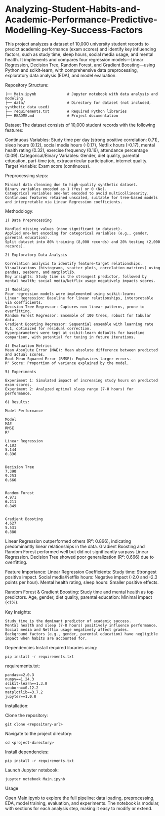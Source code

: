 # Analyzing-Student-Habits-and-Academic-Performance-Predictive-Modelling-Key-Success-Factors
This project analyzes a dataset of 10,000 university student records to predict academic performance (exam scores) and identify key influencing factors, such as study time, sleep hours, social media usage, and mental health. It implements and compares four regression models—Linear Regression, Decision Tree, Random Forest, and Gradient Boosting—using Python and scikit-learn, with comprehensive data preprocessing, exploratory data analysis (EDA), and model evaluation.

Repository Structure:
```
├── Main.ipynb              # Jupyter notebook with data analysis and modeling
├── data/                   # Directory for dataset (not included, synthetic data used)
├── requirements.txt        # Required Python libraries
├── README.md               # Project documentation

```

Dataset
The dataset consists of 10,000 student records with the following features:

Continuous Variables: Study time per day (strong positive correlation: 0.71), sleep hours (0.12), social media hours (-0.17), Netflix hours (-0.17), mental health rating (0.32), exercise frequency (0.16), attendance percentage (0.09).
Categorical/Binary Variables: Gender, diet quality, parental education, part-time job, extracurricular participation, internet quality.
Target Variable: Exam score (continuous).

Preprocessing steps:
```
Minimal data cleaning due to high-quality synthetic dataset.
Binary variables encoded as 1 (Yes) or 0 (No).
Categorical variables one-hot encoded to avoid multicollinearity.
Continuous features retained unscaled, suitable for tree-based models and interpretable via Linear Regression coefficients.
```
Methodology:
```
1) Data Preprocessing

Handled missing values (none significant in dataset).
Applied one-hot encoding for categorical variables (e.g., gender, parental education).
Split dataset into 80% training (8,000 records) and 20% testing (2,000 records).
```
```
2) Exploratory Data Analysis

Correlation analysis to identify feature-target relationships.
Visualizations (histograms, scatter plots, correlation matrices) using pandas, seaborn, and matplotlib.
Key insights: Study time is the strongest predictor, followed by mental health; social media/Netflix usage negatively impacts scores.
```
```
3) Modeling
Four regression models were implemented using scikit-learn:
Linear Regression: Baseline for linear relationships, interpretable via coefficients.
Decision Tree Regressor: Captures non-linear patterns, prone to overfitting.
Random Forest Regressor: Ensemble of 100 trees, robust for tabular data.
Gradient Boosting Regressor: Sequential ensemble with learning rate 0.1, optimized for residual correction.
Hyperparameters were kept at scikit-learn defaults for baseline comparison, with potential for tuning in future iterations.
```
```
4) Evaluation Metrics
Mean Absolute Error (MAE): Mean absolute difference between predicted and actual scores.
Root Mean Squared Error (RMSE): Emphasizes larger errors.
R² Score: Proportion of variance explained by the model.
```
```
5) Experiments

Experiment 1: Simulated impact of increasing study hours on predicted exam scores.
Experiment 2: Analyzed optimal sleep range (7-8 hours) for performance.
```
```
6) Results:

Model Performance

Model
MAE
RMSE
R²

Linear Regression
4.183
5.144
0.896


Decision Tree
7.390
9.253
0.666


Random Forest
4.971
6.211
0.849


Gradient Boosting
4.627
5.531
0.880

```

Linear Regression outperformed others (R²: 0.896), indicating predominantly linear relationships in the data.
Gradient Boosting and Random Forest performed well but did not significantly surpass Linear Regression.
Decision Tree showed poor generalization (R²: 0.666) due to overfitting.

Feature Importance:
Linear Regression Coefficients:
Study time: Strongest positive impact.
Social media/Netflix hours: Negative impact (-2.0 and -2.3 points per hour).
Mental health rating, sleep hours: Smaller positive effects.


Random Forest & Gradient Boosting:
Study time and mental health as top predictors.
Age, gender, diet quality, parental education: Minimal impact (<1%).



Key Insights:
```
Study time is the dominant predictor of academic success.
Mental health and sleep (7-8 hours) positively influence performance.
Social media and Netflix usage negatively affect grades.
Background factors (e.g., gender, parental education) have negligible impact when habits are accounted for.
```
Dependencies
Install required libraries using:
```
pip install -r requirements.txt
```
requirements.txt:
```
pandas==2.0.3
numpy==1.24.3
scikit-learn==1.3.0
seaborn==0.12.2
matplotlib==3.7.2
jupyter==1.0.0
```

Installation:

Clone the repository:
```
git clone <repository-url>
```


Navigate to the project directory:
```
cd <project-directory>
```

Install dependencies:
```
pip install -r requirements.txt
```

Launch Jupyter notebook:
```
jupyter notebook Main.ipynb
```


Usage

Open Main.ipynb to explore the full pipeline: data loading, preprocessing, EDA, model training, evaluation, and experiments.
The notebook is modular, with sections for each analysis step, making it easy to modify or extend.


